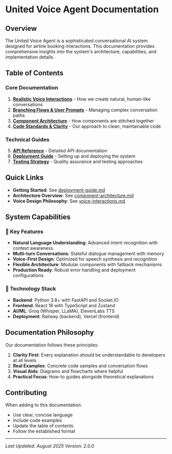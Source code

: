 # United Voice Agent Documentation

## Overview
The United Voice Agent is a sophisticated conversational AI system designed for airline booking interactions. This documentation provides comprehensive insights into the system's architecture, capabilities, and implementation details.

## Table of Contents

### Core Documentation
1. **[Realistic Voice Interactions](./voice-interactions.md)** - How we create natural, human-like conversations
2. **[Branching Flows & User Prompts](./branching-flows.md)** - Managing complex conversation paths
3. **[Component Architecture](./component-architecture.md)** - How components are stitched together
4. **[Code Standards & Clarity](./code-standards.md)** - Our approach to clean, maintainable code

### Technical Guides
5. **[API Reference](./api-reference.md)** - Detailed API documentation
6. **[Deployment Guide](./deployment-guide.md)** - Setting up and deploying the system
7. **[Testing Strategy](./testing-strategy.md)** - Quality assurance and testing approaches

## Quick Links

- **Getting Started**: See [deployment-guide.md](./deployment-guide.md)
- **Architecture Overview**: See [component-architecture.md](./component-architecture.md)
- **Voice Design Philosophy**: See [voice-interactions.md](./voice-interactions.md)

## System Capabilities

### 🎯 Key Features
- **Natural Language Understanding**: Advanced intent recognition with context awareness
- **Multi-turn Conversations**: Stateful dialogue management with memory
- **Voice-First Design**: Optimized for speech synthesis and recognition
- **Flexible Architecture**: Modular components with fallback mechanisms
- **Production Ready**: Robust error handling and deployment configurations

### 🔧 Technology Stack
- **Backend**: Python 3.8+ with FastAPI and Socket.IO
- **Frontend**: React 18 with TypeScript and Zustand
- **AI/ML**: Groq (Whisper, LLaMA), ElevenLabs TTS
- **Deployment**: Railway (backend), Vercel (frontend)

## Documentation Philosophy

Our documentation follows these principles:

1. **Clarity First**: Every explanation should be understandable to developers at all levels
2. **Real Examples**: Concrete code samples and conversation flows
3. **Visual Aids**: Diagrams and flowcharts where helpful
4. **Practical Focus**: How-to guides alongside theoretical explanations

## Contributing

When adding to this documentation:
- Use clear, concise language
- Include code examples
- Update the table of contents
- Follow the established format

---

*Last Updated: August 2025*
*Version: 2.0.0*